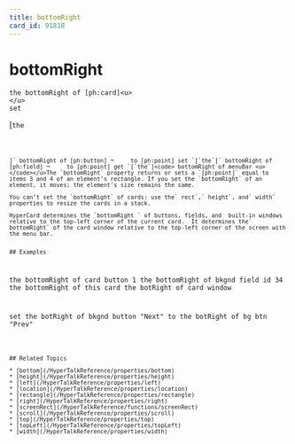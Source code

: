 ```yaml
---
title: bottomRight
card_id: 91818
---
```


# bottomRight

```
the bottomRight of [ph:card]<u>
</u>
set
```

[<code>the
```

]` bottomRight of [ph:button] ¬     to [ph:point] set `[`the`]` bottomRight of [ph:field] ¬     to [ph:point] get `[`the`]<code> bottomRight of menuBar <u> </code></u>The `bottomRight` property returns or sets a `[ph:point]` equal to items 3 and 4 of an element’s rectangle. If you set the `bottomRight` of an element, it moves; the element's size remains the same. 

You can’t set the `bottomRight` of cards: use the` rect`,` height`, and` width` properties to resize the cards in a stack.

HyperCard determines the `bottomRight ` of buttons, fields, and  built-in windows relative to the top-left corner of the current card.  It determines the` bottomRight` of the card window relative to the top-left corner of the screen with the menu bar. 


## Examples

```
the bottomRight of card button 1
the bottomRight of bkgnd field id 34
the bottomRight of this card
the botRight of card window

set the botRight of bkgnd button "Next" to the botRight of bg btn "Prev"
```

## Related Topics

* [bottom](/HyperTalkReference/properties/bottom)
* [height](/HyperTalkReference/properties/height)
* [left](/HyperTalkReference/properties/left)
* [location](/HyperTalkReference/properties/location)
* [rectangle](/HyperTalkReference/properties/rectangle)
* [right](/HyperTalkReference/properties/right)
* [screenRect](/HyperTalkReference/functions/screenRect)
* [scroll](/HyperTalkReference/properties/scroll)
* [top](/HyperTalkReference/properties/top)
* [topLeft](/HyperTalkReference/properties/topLeft)
* [width](/HyperTalkReference/properties/width)
